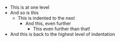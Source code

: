 -   This is at one level
-   And so is this
    -   This is indented to the next
        -   And this, even further
            -   This even further than that!
-   And this is back to the highest level of indentation

